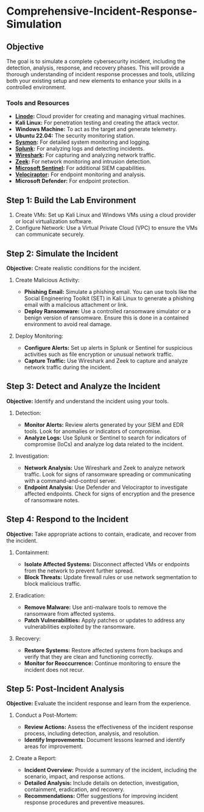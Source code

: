 # Comprehensive-Incident-Response-Simulation

## Objective

The goal is to simulate a complete cybersecurity incident, including the detection, analysis, response, and recovery phases. This will provide a thorough understanding of incident response processes and tools, utilizing both your existing setup and new elements to enhance your skills in a controlled environment.

### Tools and Resources
- **[Linode](www.linode.com):** Cloud provider for creating and managing virtual machines.
- **Kali Linux:** For penetration testing and creating the attack vector.
- **Windows Machine:** To act as the target and generate telemetry.
- **Ubuntu 22.04:** The security monitoring station.
- **[Sysmon](https://www.youtube.com/watch?v=uJ7pv6blyog):** For detailed system monitoring and logging.
- **[Splunk](https://www.youtube.com/watch?v=iaBJ-PK8_RI&list=PLG6KGSNK4PuC_YKHjJWCOvlp7XIZfIh8v&index=7):** For analyzing logs and detecting incidents.
- **[Wireshark](https://www.youtube.com/watch?v=XZlasFStzqM&list=PLG6KGSNK4PuC_YKHjJWCOvlp7XIZfIh8v&index=25):** For capturing and analyzing network traffic.
- **[Zeek](https://www.youtube.com/watch?v=WBid7AZ5w4A):** For network monitoring and intrusion detection.
- **[Microsoft Sentinel](https://www.youtube.com/watch?v=4BAG80PWR4Y):** For additional SIEM capabilities.
- **[Velociraptor](https://www.youtube.com/watch?v=p9pQ2g-18o4):** For endpoint monitoring and analysis.
- **Microsoft Defender:** For endpoint protection.

## Step 1: Build the Lab Environment

1. Create VMs: Set up Kali Linux and Windows VMs using a cloud provider or local virtualization software.
2. Configure Network: Use a Virtual Private Cloud (VPC) to ensure the VMs can communicate securely.

## Step 2: Simulate the Incident

**Objective:** Create realistic conditions for the incident.
1. Create Malicious Activity:

    * **Phishing Email:** Simulate a phishing email. You can use tools like the Social Engineering Toolkit (SET) in Kali Linux to generate a phishing email with a malicious attachment or link.
    * **Deploy Ransomware:** Use a controlled ransomware simulator or a benign version of ransomware. Ensure this is done in a contained environment to avoid real damage.

2. Deploy Monitoring:
    * **Configure Alerts:** Set up alerts in Splunk or Sentinel for suspicious activities such as file encryption or unusual network traffic.
    * **Capture Traffic:** Use Wireshark and Zeek to capture and analyze network traffic during the incident.

## Step 3: Detect and Analyze the Incident

**Objective:** Identify and understand the incident using your tools.

1. Detection:

    * **Monitor Alerts:** Review alerts generated by your SIEM and EDR tools. Look for anomalies or indicators of compromise.
    * **Analyze Logs:** Use Splunk or Sentinel to search for indicators of compromise (IoCs) and analyze log data related to the incident.

2. Investigation:

    * **Network Analysis:** Use Wireshark and Zeek to analyze network traffic. Look for signs of ransomware spreading or communicating with a command-and-control server.
    * **Endpoint Analysis:** Use Defender and Velociraptor to investigate affected endpoints. Check for signs of encryption and the presence of ransomware notes.

## Step 4: Respond to the Incident
**Objective:** Take appropriate actions to contain, eradicate, and recover from the incident.

1. Containment:

    * **Isolate Affected Systems:** Disconnect affected VMs or endpoints from the network to prevent further spread.
    * **Block Threats:** Update firewall rules or use network segmentation to block malicious traffic.
2. Eradication:

    * **Remove Malware:** Use anti-malware tools to remove the ransomware from affected systems.
    * **Patch Vulnerabilities:** Apply patches or updates to address any vulnerabilities exploited by the ransomware.
3. Recovery:

    * **Restore Systems:** Restore affected systems from backups and verify that they are clean and functioning correctly.
    * **Monitor for Reoccurrence:** Continue monitoring to ensure the incident does not recur.

## Step 5: Post-Incident Analysis
**Objective:** Evaluate the incident response and learn from the experience.

1. Conduct a Post-Mortem:

    * **Review Actions:** Assess the effectiveness of the incident response process, including detection, analysis, and resolution.
    * **Identify Improvements:** Document lessons learned and identify areas for improvement.
2. Create a Report:
    * **Incident Overview:** Provide a summary of the incident, including the scenario, impact, and response actions.
    * **Detailed Analysis:** Include details on detection, investigation, containment, eradication, and recovery.
    * **Recommendations:** Offer suggestions for improving incident response procedures and preventive measures.
